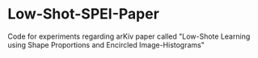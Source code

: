 # Low-Shot-SPEI-Paper
Code for experiments regarding arKiv paper called "Low-Shote Learning using Shape Proportions and Encircled Image-Histograms"
